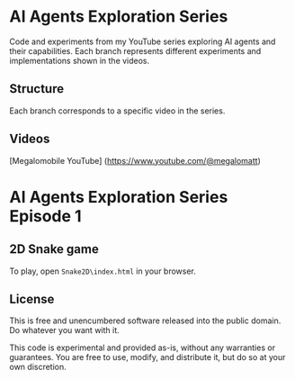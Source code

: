 # AI Agents Exploration Series

Code and experiments from my YouTube series exploring AI agents and their capabilities. Each branch represents different experiments and implementations shown in the videos.

## Structure
Each branch corresponds to a specific video in the series.

## Videos
[Megalomobile YouTube] (https://www.youtube.com/@megalomatt)

# AI Agents Exploration Series Episode 1

## 2D Snake game
To play, open `Snake2D\index.html` in your browser.

## License
This is free and unencumbered software released into the public domain. Do whatever you want with it.

This code is experimental and provided as-is, without any warranties or guarantees. You are free to use, modify, and distribute it, but do so at your own discretion.